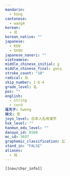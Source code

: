 ```yaml
---
mandarin:
  - hóng
cantonese:
  - wang4
korean:
  - 굉
korean_native: ""
japanese:
  - KOU
  - GYOU
japanese_nanori: ""
vietnamese:
middle_chinese_initial: ɣ
middle_chinese_final: ɣwɛŋ
stroke_count: "10"
radical: 糸
skip_number: 1-6-4
grade_level: 名
pos: ""
english:
  - string
  - cord
羅馬字: hweng
韓文: 훵
joyo_level: 日本人名用漢字
hsk_level: ""
hanmun_edu_level: ""
danayo_id: 8580
mc_id: 3697
graphemic_classification: 厷
stand_in: "FALSE"
aliases:
  - 纮
---
```

```meta-bind-embed
[[nav/char_info]]
```